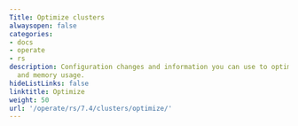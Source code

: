 ```yaml
---
Title: Optimize clusters
alwaysopen: false
categories:
- docs
- operate
- rs
description: Configuration changes and information you can use to optimize your performance
  and memory usage.
hideListLinks: false
linktitle: Optimize
weight: 50
url: '/operate/rs/7.4/clusters/optimize/'
---
```

